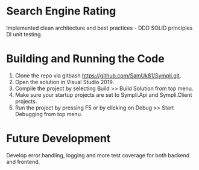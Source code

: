 # Search Engine Rating 
Implemented clean architecture and best practices - DDD SOLID principles DI unit testing.

# Building and Running the Code
1. Clone the repo via gitbash https://github.com/SamUk81/Sympli.git.
2. Open the solution in Visual Studio 2019.
3. Compile the project by selecting Build >> Build Solution from top menu.
4. Make sure your startup projects are set to Sympli.Api and Sympli.Client projects.
5. Run the project by pressing F5 or by clicking on Debug >> Start Debugging from top menu.

# Future Development
Develop error handling, logging and more test coverage for both backend and frontend.

